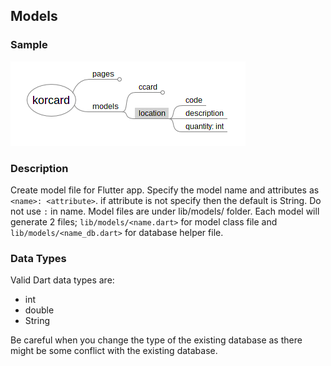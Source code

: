 ## Models

### Sample

![GitHub Logo](https://github.com/korakotlee/img/raw/master/Screenshot%20from%202019-04-11%2006-14-23.png)

### Description
  Create model file for Flutter app. Specify the model name and attributes as
  `<name>: <attribute>`. if attribute is not specify then the default is String. Do not use `:` in name.
  Model files are under lib/models/ folder.
  Each model will generate 2 files; `lib/models/<name.dart>` for model class file and `lib/models/<name_db.dart>` for database helper file. 
  
### Data Types
  Valid Dart data types are:
  
  - int
  - double
  - String

  Be careful when you change the type of the existing database as there might be some conflict with the existing database.
  